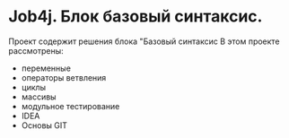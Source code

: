 # Job4j. Блок базовый синтаксис.
Проект содержит решения блока "Базовый синтаксис
В этом проекте рассмотрены: 
- переменные
- операторы ветвления
- циклы
- массивы
- модульное тестирование
- IDEA
- Основы GIT